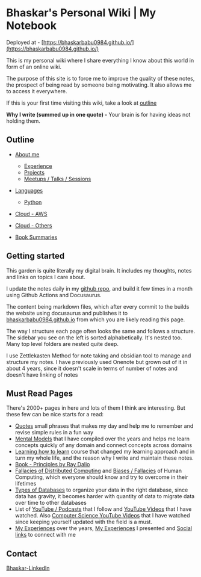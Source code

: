 # Bhaskar's Personal Wiki | My Notebook

Deployed at - [https://bhaskarbabu0984.github.io/](https://bhaskarbabu0984.github.io/)

This is my personal wiki where I share everything I know about this world in form of an online wiki.

The purpose of this site is to force me to improve the quality of these notes, the prospect of being read by someone being motivating. It also allows me to access it everywhere.

If this is your first time visiting this wiki, take a look at [outline](https://bhaskarbabu0984.github.io/#outline)

**Why I write (summed up in one quote) -** Your brain is for having ideas not holding them.

<!--## Size of Wiki

Below are my 2400+ notes & their relations visualized using Obsidian.

![All Notes Visualized in an Obsidian Graph](docs/media/notes-visualized.jpg)

![All Notes Visualized Zoomed in an Obsidian Graph](docs/media/notes-visualized-zoom.jpg)

This wiki is large. 280,000+ lines of markdown (calculated with [loc](https://github.com/cgag/loc))

```bash
loc

--------------------------------------------------------------------------------
 Language             Files        Lines        Blank      Comment         Code
--------------------------------------------------------------------------------
 Markdown              2433       281547        84012            0       197535
 JSON                     3        20089            0            0        20089
 JavaScript               3          247           26           87          134
 YAML                     1           50            5           22           23
 CSS                      1           30            2            7           21
 Plain Text               2            3            0            0            3
 Bourne Shell             1            3            0            1            2
--------------------------------------------------------------------------------
 Total                 2444       301969        84045          117       217807
--------------------------------------------------------------------------------
```
-->
## Outline

- [About me](https://deepaksood619.github.io/about-deepak-sood/)
    - [Experience](https://deepaksood619.github.io/about-deepak-sood/experience/)
    - [Projects](https://deepaksood619.github.io/about-deepak-sood/projects/)
    - [Meetups / Talks / Sessions](https://deepaksood619.github.io/about-deepak-sood/meetups-talks-sessions/)
  
- [Languages](https://deepaksood619.github.io/languages/)
  - [Python](https://deepaksood619.github.io/python/)
        
- [Cloud - AWS](https://deepaksood619.github.io/cloud/aws/)
- [Cloud - Others](https://deepaksood619.github.io/cloud/others/)    
- [Book Summaries](https://deepaksood619.github.io/book-summaries/)

## Getting started

This garden is quite literally my digital brain. It includes my thoughts, notes and links on topics I care about.

I update the notes daily in my [github repo](https://github.com/bhaskarbabu0984/bhaskarbabu0984.github.io/), and build it few times in a month using Github Actions and Docusaurus.

The content being markdown files, which after every commit to the builds the website using docusaurus and publishes it to [bhaskarbabu0984.github.io](https://bhaskarbabu0984.github.io/) from which you are likely reading this page.

The way I structure each page often looks the same and follows a structure. The sidebar you see on the left is sorted alphabetically. It's nested too. Many top level folders are nested quite deep.

I use Zettlekasten Method for note taking and obsidian tool to manage and structure my notes. I have previously used Onenote but grown out of it in about 4 years, since it doesn't scale in terms of number of notes and doesn't have linking of notes

<!--**My Obsidian View**

![Obsidian Screenshot](docs/media/obsidian-screenshot.jpg) -->

## Must Read Pages

There's 2000+ pages in here and lots of them I think are interesting. But these few can be nice starts for a read:

- [Quotes](https://bhaskarbabu0984.github.io/knowledge/quotes-proverbs/) small phrases that makes my day and help me to remember and revise simple rules in a fun way
- [Mental Models](https://bhaskarbabu0984.github.io/knowledge/general/mental-models/) that I have compiled over the years and helps me learn concepts quickly of any domain and connect concepts across domains
- [Learning how to learn](https://bhaskarbabu0984.github.io/psychology/learning/learning-intro/) course that changed my learning approach and in turn my whole life, and the reason why I write and maintain these notes.
- [Book - Principles by Ray Dalio](https://bhaskarbabu0984.github.io/book-summaries/principles/)
- [Fallacies of Distributed Computing](https://bhaskarbabu0984.github.io/computer-science/distributed-system/fallacies-and-problems/) and [Biases / Fallacies](https://deepaksood619.github.io/psychology/biases-fallacies/) of Human Computing, which everyone should know and try to overcome in their lifetimes
- [Types of Databases](https://bhaskarbabu0984.github.io/databases/concepts/types-of-databases/) to organize your data in the right database, since data has gravity, it becomes harder with quantity of data to migrate data over time to other databases
- List of [YouTube / Podcasts](https://bhaskarbabu0984.github.io/knowledge/youtube-podcasts-magazine-apps/) that I follow and [YouTube Videos](https://deepaksood619.github.io/knowledge/links/) that I have watched. Also [Computer Science YouTube Videos](https://bhaskarbabu0984.github.io/computer-science/links/) that I have watched since keeping yourself updated with the field is a must.
- [My Experiences](https://bhaskarbabu0984.github.io/about-deepak-sood/experience/) over the years, [My Experiences](https://bhaskarbabu0984.github.io/about-deepak-sood/meetups-talks-sessions/) I presented and [Social links](https://bhaskarbabu0984.github.io/about-deepak-sood/social-links/) to connect with me


## Contact
[Bhaskar-LinkedIn](https://www.linkedin.com/in/bhaskar-babu-narasimha-548494a/)
